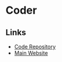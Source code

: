 # Coder

## Links

- [Code Repository](https://github.com/coder/coder)
- [Main Website](https://coder.com)
